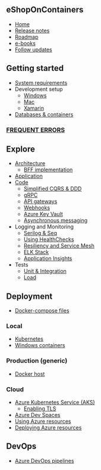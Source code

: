 ## eShopOnContainers

- [Home](Home)
- [Release notes](Release-notes)
- [Roadmap](Roadmap)
- [e-books](eBooks)
- [Follow updates](https://github.com/dotnet-architecture/News/issues?q=is%3Aopen+is%3Aissue)

## Getting started

- [System requirements](System-requirements)
- Development setup
  - [Windows](Windows-setup)
  - [Mac](Mac-setup)
  - [Xamarin](Xamarin-setup)
- [Databases & containers](Databases-and-containers)

### [FREQUENT ERRORS](Frecuent-errors)

## Explore

- [Architecture](Architecture)
  - [BFF implementation](BFF-implementation)
- [Application](Explore-the-application)
- [Code](Explore-the-code)
  - [Simplified CQRS & DDD](Simplified-CQRS-and-DDD)
  - [gRPC](gRPC)
  - [API gateways](API-gateways)
  - [Webhooks](Webhooks)
  - [Azure Key Vault](Azure-Key-Vault)
  - [Asynchronous messaging](Asynchronous-messaging)
- Logging and Monitoring
  - [Serilog & Seq](Serilog-and-Seq)
  - [Using HealthChecks](Using-HealthChecks)
  - [Resiliency and Service Mesh](Resiliency-and-Service-Mesh)
  - [ELK Stack](ELK-Stack)
  - [Application Insights](Application-Insights)
- Tests
  - [Unit & Integration](Unit-and-integration-testing)
  - [Load](Load-testing)

## Deployment

- [Docker-compose files](Docker-compose-deployment-files)

### Local

- [Kubernetes](Deploy-to-Local-Kubernetes)
- [Windows containers](Deploy-to-Windows-containers)

### Production (generic)

- [Docker host](Docker-host)

### Cloud

- [Azure Kubernetes Service (AKS)](Deploy-to-Azure-Kubernetes-Service-(AKS))
  - [Enabling TLS](AKS-TLS)
- [Azure Dev Spaces](Azure-Dev-Spaces)
- [Using Azure resources](Using-Azure-resources)
- [Deploying Azure resources](Deploying-Azure-resources)

## DevOps

- [Azure DevOps pipelines](Azure-DevOps-pipelines)
